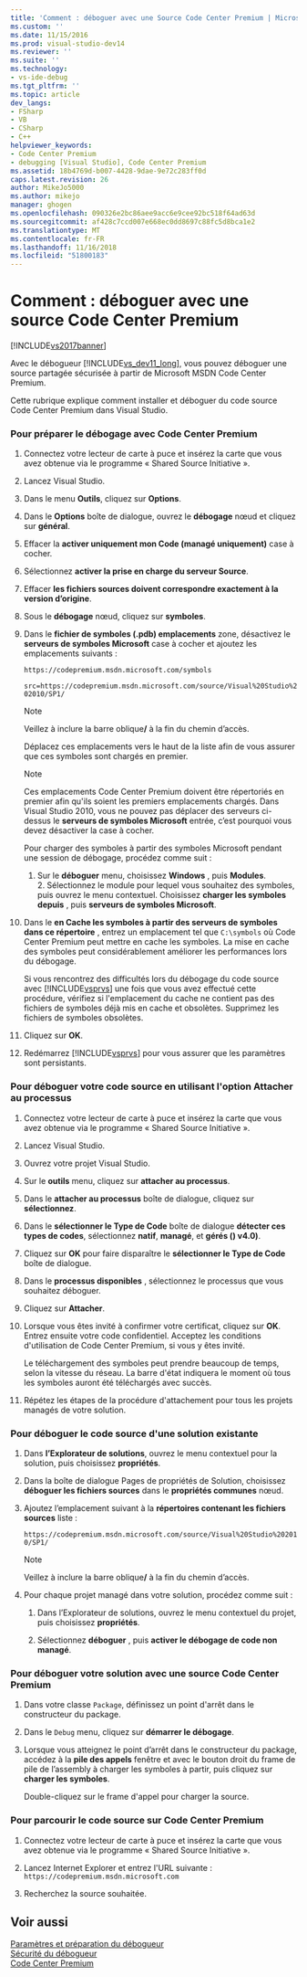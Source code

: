 ```yaml
---
title: 'Comment : déboguer avec une Source Code Center Premium | Microsoft Docs'
ms.custom: ''
ms.date: 11/15/2016
ms.prod: visual-studio-dev14
ms.reviewer: ''
ms.suite: ''
ms.technology:
- vs-ide-debug
ms.tgt_pltfrm: ''
ms.topic: article
dev_langs:
- FSharp
- VB
- CSharp
- C++
helpviewer_keywords:
- Code Center Premium
- debugging [Visual Studio], Code Center Premium
ms.assetid: 18b4769d-b007-4428-9dae-9e72c283ff0d
caps.latest.revision: 26
author: MikeJo5000
ms.author: mikejo
manager: ghogen
ms.openlocfilehash: 090326e2bc86aee9acc6e9cee92bc518f64ad63d
ms.sourcegitcommit: af428c7ccd007e668ec0dd8697c88fc5d8bca1e2
ms.translationtype: MT
ms.contentlocale: fr-FR
ms.lasthandoff: 11/16/2018
ms.locfileid: "51800183"
---
```

# <a name="how-to-debug-with-code-center-premium-source"></a>Comment : déboguer avec une source Code Center Premium
[!INCLUDE[vs2017banner](../includes/vs2017banner.md)]

Avec le débogueur [!INCLUDE[vs_dev11_long](../includes/vs-dev11-long-md.md)], vous pouvez déboguer une source partagée sécurisée à partir de Microsoft MSDN Code Center Premium.  
  
 Cette rubrique explique comment installer et déboguer du code source Code Center Premium dans Visual Studio.  
  
### <a name="to-prepare-for-debugging-with-code-center-premium"></a>Pour préparer le débogage avec Code Center Premium  
  
1. Connectez votre lecteur de carte à puce et insérez la carte que vous avez obtenue via le programme « Shared Source Initiative ».  
  
2. Lancez Visual Studio.  
  
3. Dans le menu **Outils**, cliquez sur **Options**.  
  
4. Dans le **Options** boîte de dialogue, ouvrez le **débogage** nœud et cliquez sur **général**.  
  
5. Effacer la **activer uniquement mon Code (managé uniquement)** case à cocher.  
  
6. Sélectionnez **activer la prise en charge du serveur Source**.  
  
7. Effacer **les fichiers sources doivent correspondre exactement à la version d’origine**.  
  
8. Sous le **débogage** nœud, cliquez sur **symboles**.  
  
9. Dans le **fichier de symboles (.pdb) emplacements** zone, désactivez le **serveurs de symboles Microsoft** case à cocher et ajoutez les emplacements suivants :  
  
     `https://codepremium.msdn.microsoft.com/symbols`  
  
     `src=https://codepremium.msdn.microsoft.com/source/Visual%20Studio%202010/SP1/`  
  
   > [!NOTE]
   >  Veillez à inclure la barre oblique<strong>/</strong> à la fin du chemin d’accès.  
  
     Déplacez ces emplacements vers le haut de la liste afin de vous assurer que ces symboles sont chargés en premier.  
  
   > [!NOTE]
   >  Ces emplacements Code Center Premium doivent être répertoriés en premier afin qu'ils soient les premiers emplacements chargés. Dans Visual Studio 2010, vous ne pouvez pas déplacer des serveurs ci-dessus le **serveurs de symboles Microsoft** entrée, c’est pourquoi vous devez désactiver la case à cocher.  
   > 
   >  Pour charger des symboles à partir des symboles Microsoft pendant une session de débogage, procédez comme suit :  
   > 
   > 1. Sur le **déboguer** menu, choisissez **Windows** , puis **Modules**.  
   >    2.  Sélectionnez le module pour lequel vous souhaitez des symboles, puis ouvrez le menu contextuel. Choisissez **charger les symboles depuis** , puis **serveurs de symboles Microsoft**.  
  
10. Dans le **en Cache les symboles à partir des serveurs de symboles dans ce répertoire** , entrez un emplacement tel que `C:\symbols` où Code Center Premium peut mettre en cache les symboles. La mise en cache des symboles peut considérablement améliorer les performances lors du débogage.  
  
     Si vous rencontrez des difficultés lors du débogage du code source avec [!INCLUDE[vsprvs](../includes/vsprvs-md.md)] une fois que vous avez effectué cette procédure, vérifiez si l'emplacement du cache ne contient pas des fichiers de symboles déjà mis en cache et obsolètes. Supprimez les fichiers de symboles obsolètes.  
  
11. Cliquez sur **OK**.  
  
12. Redémarrez [!INCLUDE[vsprvs](../includes/vsprvs-md.md)] pour vous assurer que les paramètres sont persistants.  
  
### <a name="to-debug-your-source-code-using-attach-to-process"></a>Pour déboguer votre code source en utilisant l'option Attacher au processus  
  
1.  Connectez votre lecteur de carte à puce et insérez la carte que vous avez obtenue via le programme « Shared Source Initiative ».  
  
2.  Lancez Visual Studio.  
  
3.  Ouvrez votre projet Visual Studio.  
  
4.  Sur le **outils** menu, cliquez sur **attacher au processus**.  
  
5.  Dans le **attacher au processus** boîte de dialogue, cliquez sur **sélectionnez**.  
  
6.  Dans le **sélectionner le Type de Code** boîte de dialogue **détecter ces types de codes**, sélectionnez **natif**, **managé**, et **gérés () v4.0)**.  
  
7.  Cliquez sur **OK** pour faire disparaître le **sélectionner le Type de Code** boîte de dialogue.  
  
8.  Dans le **processus disponibles** , sélectionnez le processus que vous souhaitez déboguer.  
  
9. Cliquez sur **Attacher**.  
  
10. Lorsque vous êtes invité à confirmer votre certificat, cliquez sur **OK**. Entrez ensuite votre code confidentiel. Acceptez les conditions d'utilisation de Code Center Premium, si vous y êtes invité.  
  
     Le téléchargement des symboles peut prendre beaucoup de temps, selon la vitesse du réseau. La barre d'état indiquera le moment où tous les symboles auront été téléchargés avec succès.  
  
11. Répétez les étapes de la procédure d'attachement pour tous les projets managés de votre solution.  
  
### <a name="to-debug-source-code-from-an-existing-solution"></a>Pour déboguer le code source d'une solution existante  
  
1. Dans **l’Explorateur de solutions**, ouvrez le menu contextuel pour la solution, puis choisissez **propriétés**.  
  
2. Dans la boîte de dialogue Pages de propriétés de Solution, choisissez **déboguer les fichiers sources** dans le **propriétés communes** nœud.  
  
3. Ajoutez l’emplacement suivant à la **répertoires contenant les fichiers sources** liste :  
  
    `https://codepremium.msdn.microsoft.com/source/Visual%20Studio%202010/SP1/`  
  
   > [!NOTE]
   >  Veillez à inclure la barre oblique<strong>/</strong> à la fin du chemin d’accès.  
  
4. Pour chaque projet managé dans votre solution, procédez comme suit :  
  
   1.  Dans l’Explorateur de solutions, ouvrez le menu contextuel du projet, puis choisissez **propriétés**.  
  
   2.  Sélectionnez **déboguer** , puis **activer le débogage de code non managé**.  
  
### <a name="to-debug-your-solution-with-code-center-premium-source"></a>Pour déboguer votre solution avec une source Code Center Premium  
  
1.  Dans votre classe `Package`, définissez un point d'arrêt dans le constructeur du package.  
  
2.  Dans le `Debug` menu, cliquez sur **démarrer le débogage**.  
  
3.  Lorsque vous atteignez le point d’arrêt dans le constructeur du package, accédez à la **pile des appels** fenêtre et avec le bouton droit du frame de pile de l’assembly à charger les symboles à partir, puis cliquez sur **charger les symboles**.  
  
     Double-cliquez sur le frame d'appel pour charger la source.  
  
### <a name="to-browse-source-code-on-code-center-premium"></a>Pour parcourir le code source sur Code Center Premium  
  
1.  Connectez votre lecteur de carte à puce et insérez la carte que vous avez obtenue via le programme « Shared Source Initiative ».  
  
2.  Lancez Internet Explorer et entrez l'URL suivante : `https://codepremium.msdn.microsoft.com`  
  
3.  Recherchez la source souhaitée.  
  
## <a name="see-also"></a>Voir aussi  
 [Paramètres et préparation du débogueur](../debugger/debugger-settings-and-preparation.md)   
 [Sécurité du débogueur](../debugger/debugger-security.md)   
 [Code Center Premium](http://www.microsoft.com/resources/sharedsource/ccp.mspx)



